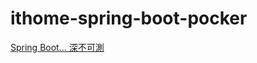 # ithome-spring-boot-pocker

[Spring Boot... 深不可測](https://ithelp.ithome.com.tw/users/20152418/ironman/5654)
